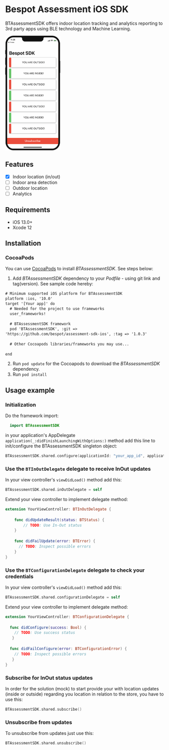 # Bespot Assessment iOS SDK

BTAssessmentSDK offers indoor location tracking and analytics reporting to 3rd party apps using BLE technology and Machine Learning.

<img width="175" alt="Bespot Assessment SDK App Screenshot" src="Assets/Screenshot.png">


## Features

- [x] Indoor location (in/out)
- [ ] Indoor area detection
- [ ] Outdoor location
- [ ] Analytics

## Requirements
- iOS 13.0+
- Xcode 12

## Installation

### CocoaPods

You can use [CocoaPods](https://cocoapods.org) to install _BTAssessmentSDK_. See steps below:

 1. Add _BTAssessmentSDK_ dependency to your _Podfile_ - using git link and tag(version). See sample code hereby:

```
# Minimum supported iOS platform for BTAssessmentSDK
platform :ios, '10.0'
target '[Your app]' do
  # Needed for the project to use frameworks
  user_frameworks!

  # BTAssessmentSDK framework
  pod 'BTAssessmentSDK', :git => 'https://github.com/bespot/assessment-sdk-ios', :tag => '1.0.3'

  # Other Cocoapods libraries/frameworks you may use...

end
```

 2. Run `pod update` for the Cocoapods to download the _BTAssessmentSDK_ dependency.
 3. Run `pod install`


## Usage example

### Initialization

Do the framework import:

```swift
  import BTAssessmentSDK
```
in your application's AppDelegate `application(_:didFinishLaunchingWithOptions:)` method add this line to init/configure the BTAssessmentSDK singleton object:
```swift
BTAssessmentSDK.shared.configure(applicationId: "your_app_id", applicationSecret: "your_app_secret")
```

### Use the `BTInOutDelegate` delegate to receive InOut updates

In your view controller's `viewDidLoad()` method add this:

```swift
BTAssessmentSDK.shared.inOutDelegate = self
```

Extend your view controller to implement delegate method:

```swift
extension YourViewController: BTInOutDelegate {

    func didUpdateResult(status: BTStatus) {
        // TODO: Use In-Out status
    }

    func didFailUpdate(error: BTError) {
      // TODO: Inspect possible errors  
    }
}
```
### Use the `BTConfigurationDelegate` delegate to check your credentials

In your view controller's `viewDidLoad()` method add this:

```swift
BTAssessmentSDK.shared.configurationDelegate = self
```

Extend your view controller to implement delegate method:

```swift
extension YourViewController: BTConfigurationDelegate {

  func didConfigure(success: Bool) {
    // TODO: Use success status
   }

  func didFailConfigure(error: BTConfigurationError) {
    // TODO: Inspect possible errors
   }
}
```

### Subscribe for InOut status updates

In order for the solution (mock) to start provide your with location updates
(inside or outside) regarding you location in relation to the store, you
have to use this:

```swift
BTAssessmentSDK.shared.subscribe()
```

### Unsubscribe from updates

To unsubscribe from updates just use this:

```swift
BTAssessmentSDK.shared.unsubscribe()
```
